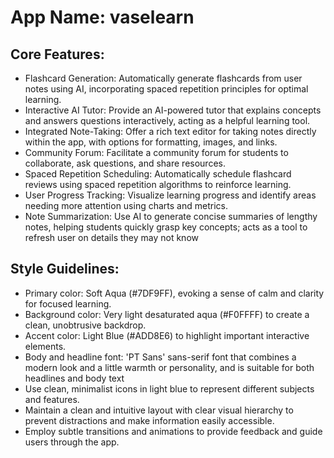 # **App Name**: vaselearn

## Core Features:

- Flashcard Generation: Automatically generate flashcards from user notes using AI, incorporating spaced repetition principles for optimal learning.
- Interactive AI Tutor: Provide an AI-powered tutor that explains concepts and answers questions interactively, acting as a helpful learning tool.
- Integrated Note-Taking: Offer a rich text editor for taking notes directly within the app, with options for formatting, images, and links.
- Community Forum: Facilitate a community forum for students to collaborate, ask questions, and share resources.
- Spaced Repetition Scheduling: Automatically schedule flashcard reviews using spaced repetition algorithms to reinforce learning.
- User Progress Tracking: Visualize learning progress and identify areas needing more attention using charts and metrics.
- Note Summarization: Use AI to generate concise summaries of lengthy notes, helping students quickly grasp key concepts; acts as a tool to refresh user on details they may not know

## Style Guidelines:

- Primary color: Soft Aqua (#7DF9FF), evoking a sense of calm and clarity for focused learning.
- Background color: Very light desaturated aqua (#F0FFFF) to create a clean, unobtrusive backdrop.
- Accent color: Light Blue (#ADD8E6) to highlight important interactive elements.
- Body and headline font: 'PT Sans' sans-serif font that combines a modern look and a little warmth or personality, and is suitable for both headlines and body text
- Use clean, minimalist icons in light blue to represent different subjects and features.
- Maintain a clean and intuitive layout with clear visual hierarchy to prevent distractions and make information easily accessible.
- Employ subtle transitions and animations to provide feedback and guide users through the app.